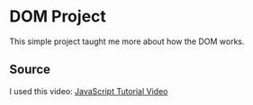 # DOM Project

This simple project taught me more about how the DOM works.  

## Source

I used this video: [JavaScript Tutorial Video](https://www.youtube.com/watch?v=SBmSRK3feww&t=9786s)  
